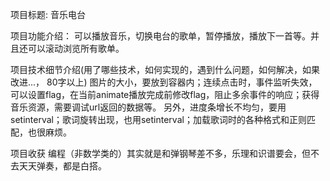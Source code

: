 项目标题: 音乐电台

项目功能介绍：
可以播放音乐，切换电台的歌单，暂停播放，播放下一首等。并且还可以滚动浏览所有歌单。

项目技术细节介绍(用了哪些技术，如何实现的，遇到什么问题，如何解决，如果改进...， 80字以上)
图片的大小，要放到容器内；连续点击时，事件监听失效，可以设置flag，在当前animate播放完成前修改flag，阻止多余事件的响应；获得音乐资源，需要调试url返回的数据等。
另外，进度条增长不均匀，要用setinterval；歌词旋转出现，也用setinterval；加载歌词时的各种格式和正则匹配，也很麻烦。

项目收获
编程（非数学类的）其实就是和弹钢琴差不多，乐理和识谱要会，但不去天天弹奏，都是白搭。